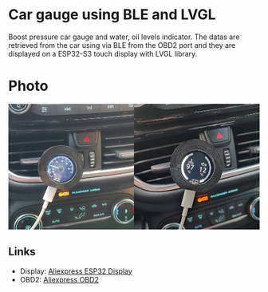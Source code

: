 # Car gauge using BLE and LVGL

Boost pressure car gauge and water, oil levels indicator. The datas are retrieved from the car using via BLE from the OBD2 port and they are displayed on a ESP32-S3 touch display with LVGL library.

# Photo
![Gauge Photo](./FORD.jpg)


## Links

- Display: [Aliexpress ESP32 Display](https://it.aliexpress.com/item/1005006169531322.html?spm=a2g0o.order_list.order_list_main.77.34513696xiTFVr&gatewayAdapt=glo2ita)
- OBD2: [Aliexpress OBD2](https://it.aliexpress.com/item/32951258002.html?spm=a2g0o.order_list.order_list_main.169.34513696xiTFVr&gatewayAdapt=glo2ita)
